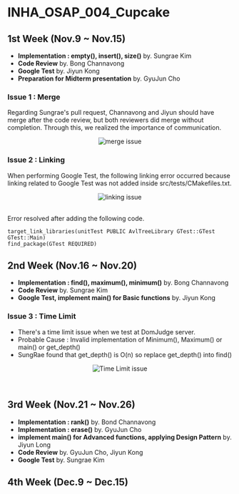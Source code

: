 # INHA_OSAP_004_Cupcake
## 1st Week (Nov.9 ~ Nov.15)
- **Implementation : empty(), insert(), size()** by. Sungrae Kim
- **Code Review** by. Bong Channavong
- **Google Test** by. Jiyun Kong
- **Preparation for Midterm presentation** by. GyuJun Cho

### Issue 1 : Merge
Regarding Sungrae's pull request, Channavong and Jiyun should have merge after the code review, but both reviewers did merge without completion. Through this, we realized the importance of communication.
<p align="center">
  <img src="https://github.com/jiyun-kong/INHA_OSAP_004_Cupcake/assets/62550230/480f31aa-b79b-4f23-8299-d12d29da6aaa" title="merge issue"/>
</p>

### Issue 2 : Linking
When performing Google Test, the following linking error occurred because linking related to Google Test was not added inside src/tests/CMakefiles.txt.
<p align="Center">
  <img src="https://github.com/jiyun-kong/INHA_OSAP_004_Cupcake/assets/62550230/e0e2bf8d-5e61-433b-a1c9-903ecf806452" title="linking issue"/>
</p><br/>
Error resolved after adding the following code.

`target_link_libraries(unitTest PUBLIC AvlTreeLibrary GTest::GTest GTest::Main)`<br/>
`find_package(GTest REQUIRED)`

## 2nd Week (Nov.16 ~ Nov.20)
- **Implementation : find(), maximum(), minimum()** by. Bong Channavong
- **Code Review** by. Sungrae Kim
- **Google Test, implement main() for Basic functions** by. Jiyun Kong

### Issue 3 : Time Limit
- There's a time limit issue when we test at DomJudge server.
- Probable Cause : Invalid implementation of Minimum(), Maximum() or main() or get_depth() 
- SungRae found that get_depth() is O(n) so replace get_depth() into find()
<p align="Center">
  <img src="https://github.com/jiyun-kong/INHA_OSAP_004_Cupcake/assets/62550230/a19f54b3-16b1-4d11-87b3-f980db54fc68" title="Time Limit issue"/>
</p><br/>

  
## 3rd Week (Nov.21 ~ Nov.26)
- **Implementation : rank()** by. Bond Channavong
- **Implementation : erase()** by. GyuJun Cho
- **implement main() for Advanced functions, applying Design Pattern** by. Jiyun Long
- **Code Review** by. GyuJun Cho, Jiyun Kong
- **Google Test** by. Sungrae Kim

## 4th Week (Dec.9 ~ Dec.15)

